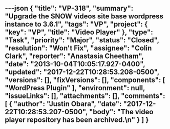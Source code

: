 ---json
{
  "title": "VP-318",
  "summary": "Upgrade the SNOW videos site base wordpress instance to 3.6.1",
  "tags": "VP",
  "project": {
    "key": "VP",
    "title": "Video Player"
  },
  "type": "Task",
  "priority": "Major",
  "status": "Closed",
  "resolution": "Won't Fix",
  "assignee": "Colin Clark",
  "reporter": "Anastasia Cheetham",
  "date": "2013-10-04T10:05:17.927-0400",
  "updated": "2017-12-22T10:28:53.208-0500",
  "versions": [],
  "fixVersions": [],
  "components": [
    "WordPress Plugin"
  ],
  "environment": null,
  "issueLinks": [],
  "attachments": [],
  "comments": [
    {
      "author": "Justin Obara",
      "date": "2017-12-22T10:28:53.207-0500",
      "body": "The video player repository has been archived.\n"
    }
  ]
}
---

        